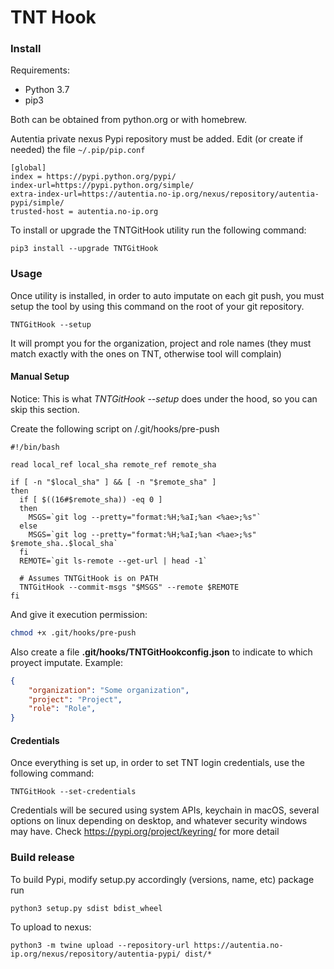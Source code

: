 # TNT Hook

### Install
Requirements:
- Python 3.7
- pip3

Both can be obtained from python.org or with homebrew.

Autentia private nexus Pypi repository must be added. Edit (or create if needed) the file ```~/.pip/pip.conf```
```
[global]
index = https://pypi.python.org/pypi/
index-url=https://pypi.python.org/simple/
extra-index-url=https://autentia.no-ip.org/nexus/repository/autentia-pypi/simple/
trusted-host = autentia.no-ip.org
```

To install or upgrade the TNTGitHook utility run the following command:
```shell script
pip3 install --upgrade TNTGitHook
```

### Usage
Once utility is installed, in order to auto imputate on each git push, you must setup the tool by using this command on the root of your git repository.
```shell script
TNTGitHook --setup
```
It will prompt you for the organization, project and role names (they must match exactly with the ones on TNT, otherwise tool will complain)

#### Manual Setup
Notice: This is what _TNTGitHook --setup_ does under the hood, so you can skip this section.

Create the following script on <your-git-project>/.git/hooks/pre-push
```shell script
#!/bin/bash

read local_ref local_sha remote_ref remote_sha

if [ -n "$local_sha" ] && [ -n "$remote_sha" ]
then
  if [ $((16#$remote_sha)) -eq 0 ]
  then
    MSGS=`git log --pretty="format:%H;%aI;%an <%ae>;%s"`
  else
    MSGS=`git log --pretty="format:%H;%aI;%an <%ae>;%s" $remote_sha..$local_sha`
  fi
  REMOTE=`git ls-remote --get-url | head -1`

  # Assumes TNTGitHook is on PATH
  TNTGitHook --commit-msgs "$MSGS" --remote $REMOTE
fi
```
And give it execution permission:
```bash
chmod +x .git/hooks/pre-push
```
Also create a file **.git/hooks/TNTGitHookconfig.json** to indicate to which proyect imputate. Example:
```json
{
    "organization": "Some organization",
    "project": "Project",
    "role": "Role",
}
```

#### Credentials
Once everything is set up, in order to set TNT login credentials, use the following command:
```shell script
TNTGitHook --set-credentials
```
Credentials will be secured using system APIs, keychain in macOS, several options on linux depending on desktop, and whatever security windows may have. Check https://pypi.org/project/keyring/ for more detail

### Build release 
To build Pypi, modify setup.py accordingly (versions, name, etc) package run
```shell script
python3 setup.py sdist bdist_wheel
```
To upload to nexus:
```shell script
python3 -m twine upload --repository-url https://autentia.no-ip.org/nexus/repository/autentia-pypi/ dist/*
```
